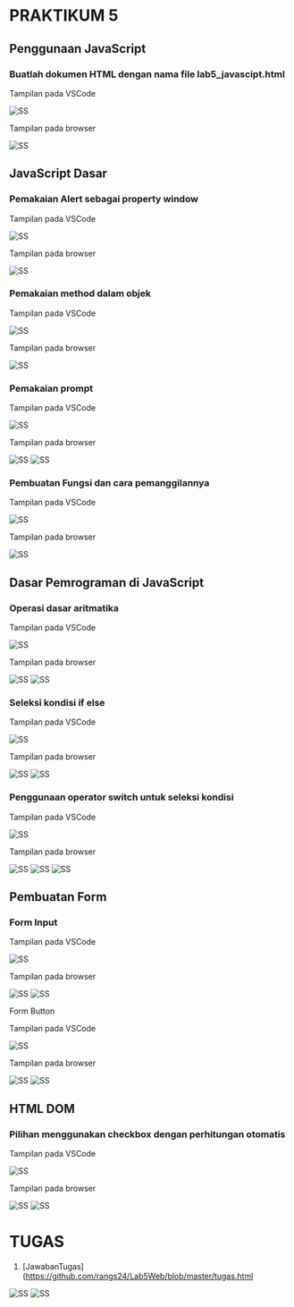 # PRAKTIKUM 5
## Penggunaan JavaScript
### Buatlah dokumen HTML dengan nama file lab5_javascipt.html

Tampilan pada VSCode

![SS](https://github.com/rangs24/Lab5Web/blob/master/ss1.png)


Tampilan pada browser

![SS](https://github.com/rangs24/Lab5Web/blob/master/ss2.png)

## JavaScript Dasar
### Pemakaian Alert sebagai property window

Tampilan pada VSCode

![SS](https://github.com/rangs24/Lab5Web/blob/master/ss3.png)

Tampilan pada browser

![SS](https://github.com/rangs24/Lab5Web/blob/master/ss4.png)

### Pemakaian method dalam objek

Tampilan pada VSCode

![SS](https://github.com/rangs24/Lab5Web/blob/master/ss5.png)

Tampilan pada browser

![SS](https://github.com/rangs24/Lab5Web/blob/master/ss6.png)

### Pemakaian prompt

Tampilan pada VSCode

![SS](https://github.com/rangs24/Lab5Web/blob/master/ss7.png)

Tampilan pada browser

![SS](https://github.com/rangs24/Lab5Web/blob/master/ss8.png)
![SS](https://github.com/rangs24/Lab5Web/blob/master/ss9.png)

### Pembuatan Fungsi dan cara pemanggilannya

Tampilan pada VSCode

![SS](https://github.com/rangs24/Lab5Web/blob/master/ss10.png)

Tampilan pada browser

![SS](https://github.com/rangs24/Lab5Web/blob/master/ss11.png)

## Dasar Pemrograman di JavaScript
### Operasi dasar aritmatika

Tampilan pada VSCode

![SS](https://github.com/rangs24/Lab5Web/blob/master/ss12.png)

Tampilan pada browser

![SS](https://github.com/rangs24/Lab5Web/blob/master/ss13.png)
![SS](https://github.com/rangs24/Lab5Web/blob/master/ss14.png)

### Seleksi kondisi if else

Tampilan pada VSCode

![SS](https://github.com/rangs24/Lab5Web/blob/master/ss15.png)

Tampilan pada browser

![SS](https://github.com/rangs24/Lab5Web/blob/master/ss16.png)
![SS](https://github.com/rangs24/Lab5Web/blob/master/ss17.png)

### Penggunaan operator switch untuk seleksi kondisi

Tampilan pada VSCode

![SS](https://github.com/rangs24/Lab5Web/blob/master/ss18.png)

Tampilan pada browser

![SS](https://github.com/rangs24/Lab5Web/blob/master/ss19.png)
![SS](https://github.com/rangs24/Lab5Web/blob/master/ss20.png)
![SS](https://github.com/rangs24/Lab5Web/blob/master/ss21.png)

## Pembuatan Form
### Form Input

Tampilan pada VSCode

![SS](https://github.com/rangs24/Lab5Web/blob/master/ss22.png)

Tampilan pada browser

![SS](https://github.com/rangs24/Lab5Web/blob/master/ss23.png)
![SS](https://github.com/rangs24/Lab5Web/blob/master/ss24.png)

Form Button

Tampilan pada VSCode

![SS](https://github.com/rangs24/Lab5Web/blob/master/ss25.png)

Tampilan pada browser

![SS](https://github.com/rangs24/Lab5Web/blob/master/ss26.png)
![SS](https://github.com/rangs24/Lab5Web/blob/master/ss27.png)

## HTML DOM
### Pilihan menggunakan checkbox dengan perhitungan otomatis

Tampilan pada VSCode

![SS](https://github.com/rangs24/Lab5Web/blob/master/ss28.png)

Tampilan pada browser

![SS](https://github.com/rangs24/Lab5Web/blob/master/ss29.png)
![SS](https://github.com/rangs24/Lab5Web/blob/master/ss30.png)

# TUGAS
1. [JawabanTugas](https://github.com/rangs24/Lab5Web/blob/master/tugas.html

![SS](https://github.com/rangs24/Lab5Web/blob/master/ss31.png)
![SS](https://github.com/rangs24/Lab5Web/blob/master/ss32.png)
